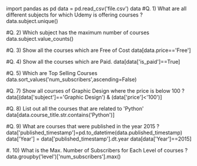
import pandas as pd
data = pd.read_csv('file.csv')
data
#Q. 1) What are all different subjects for which Udemy is offering courses ?
data.subject.unique()

#Q. 2) Which subject has the maximum number of courses
data.subject.value_counts()

#Q. 3) Show all the courses which are Free of Cost
data[data.price=='Free']

#Q. 4) Show all the courses which are Paid.
data[data['is_paid']==True]

#Q. 5) Which are Top Selling Courses 
data.sort_values('num_subscribers',ascending=False)

#Q. 7) Show all courses of Graphic Design where the price is below 100 ?
data[(data['subject']=='Graphic Design') & (data['price']<'100')]

#Q. 8) List out all the courses that are related to 'Python'
data[data.course_title.str.contains('Python')]

#Q. 9) What are courses that were published in the year 2015 ?
data['published_timestamp']=pd.to_datetime(data.published_timestamp)
data['Year'] = data['published_timestamp'].dt.year
data[data['Year']==2015]

#. 10) What is the Max. Number of Subscribers for Each Level of courses ?
data.groupby('level')['num_subscribers'].max()
